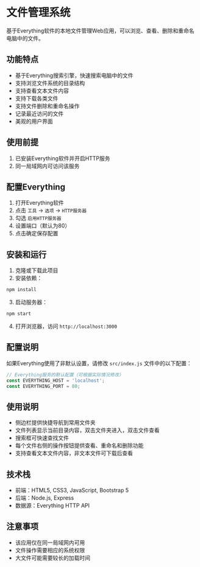 # 文件管理系统

基于Everything软件的本地文件管理Web应用，可以浏览、查看、删除和重命名电脑中的文件。

## 功能特点

- 基于Everything搜索引擎，快速搜索电脑中的文件
- 支持浏览文件系统的目录结构
- 支持查看文本文件内容
- 支持下载各类文件
- 支持文件删除和重命名操作
- 记录最近访问的文件
- 美观的用户界面

## 使用前提

1. 已安装Everything软件并开启HTTP服务
2. 同一局域网内可访问该服务

## 配置Everything

1. 打开Everything软件
2. 点击 `工具` -> `选项` -> `HTTP服务器`
3. 勾选 `启用HTTP服务器`
4. 设置端口（默认为80）
5. 点击确定保存配置

## 安装和运行

1. 克隆或下载此项目
2. 安装依赖：

```bash
npm install
```

3. 启动服务器：

```bash
npm start
```

4. 打开浏览器，访问 `http://localhost:3000`

## 配置说明

如果Everything使用了非默认设置，请修改 `src/index.js` 文件中的以下配置：

```javascript
// Everything服务的默认配置（可根据实际情况修改）
const EVERYTHING_HOST = 'localhost';
const EVERYTHING_PORT = 80;
```

## 使用说明

- 侧边栏提供快捷导航到常用文件夹
- 文件列表显示当前目录内容，双击文件夹进入，双击文件查看
- 搜索框可快速查找文件
- 每个文件右侧的操作按钮提供查看、重命名和删除功能
- 支持查看文本文件内容，非文本文件可下载后查看

## 技术栈

- 前端：HTML5, CSS3, JavaScript, Bootstrap 5
- 后端：Node.js, Express
- 数据源：Everything HTTP API

## 注意事项

- 该应用仅在同一局域网内可用
- 文件操作需要相应的系统权限
- 大文件可能需要较长的加载时间